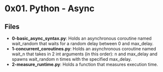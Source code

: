 # 0x01. Python - Async
## Files
- **0-basic_async_syntax.py**: Holds an asynchronous coroutine named wait_random that waits for a random delay between 0 and max_delay.
- **1-concurrent_coroutines.py**: Holds an asynchronous coroutine named wait_n that takes in 2 int arguments (in this order): n and max_delay and spawns wait_random n times with the specified max_delay.
- **2-measure_runtime.py**: Holds a function that measures execution time.
